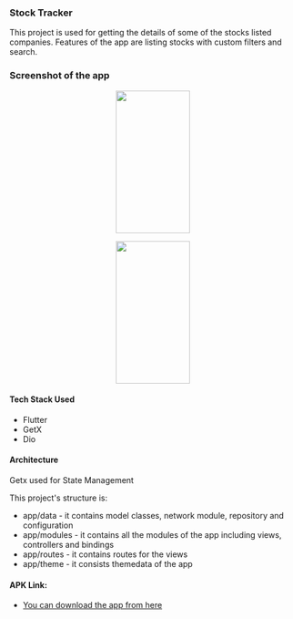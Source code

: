 ### Stock Tracker
This project is used for getting the details of some of the stocks listed companies. Features of the app are listing stocks with custom filters and search.

### Screenshot of the app

<p align="center">
  <img src="https://drive.google.com/file/d/1W4XY-VOYLMu36Z9z7e7JjXzTUVXSzUmF/view?usp=sharing" width="130" height="250">
</p>

<p align="center">
  <img src="https://drive.google.com/file/d/1W3b2jseDnz5SLvPyvDk8i2cxTX5NJATj/view?usp=sharing" width="130" height="250">
</p>

#### Tech Stack Used

* Flutter
* GetX
* Dio

#### Architecture

 Getx used for State Management
 
 This project's structure is:
 
 * app/data - it contains model classes, network module, repository and configuration  
 * app/modules - it contains all the modules of the app including views, controllers and bindings
 * app/routes - it contains routes for the views
 * app/theme - it consists themedata of the app

#### APK Link:
* [You can download the app from here](https://drive.google.com/file/d/1ldnm_TKcpnqfLZL0gqO9vyKhehsvbIKC/view?usp=sharing)
